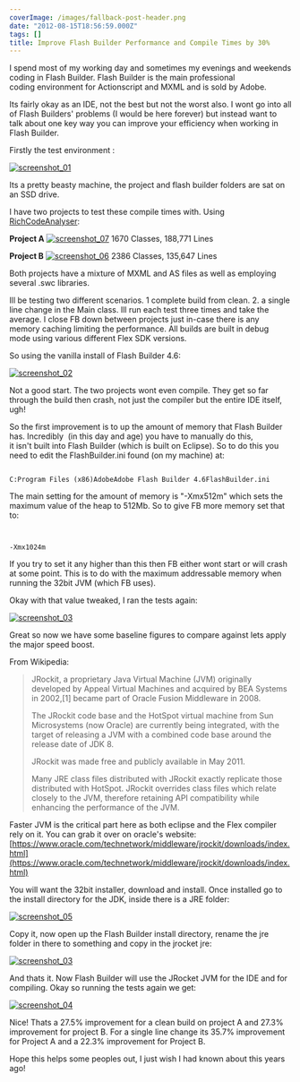 ```yaml
---
coverImage: /images/fallback-post-header.png
date: "2012-08-15T18:56:59.000Z"
tags: []
title: Improve Flash Builder Performance and Compile Times by 30%
---
```


I spend most of my working day and sometimes my evenings and weekends coding in Flash Builder. Flash Builder is the main professional coding environment for Actionscript and MXML and is sold by Adobe.

<!-- more -->

Its fairly okay as an IDE, not the best but not the worst also. I wont go into all of Flash Builders' problems (I would be here forever) but instead want to talk about one key way you can improve your efficiency when working in Flash Builder.

Firstly the test environment :

[![](/wp-content/uploads/2012/08/screenshot_01.gif "screenshot_01")](/wp-content/uploads/2012/08/screenshot_01.gif)

Its a pretty beasty machine, the project and flash builder folders are sat on an SSD drive.

I have two projects to test these compile times with. Using [RichCodeAnalyser](https://www.richanalysis.net/richcodeanalyser):

**Project A**
[![](/wp-content/uploads/2012/08/screenshot_07.gif "screenshot_07")](/wp-content/uploads/2012/08/screenshot_07.gif)
1670 Classes, 188,771 Lines

**Project B**
[![](/wp-content/uploads/2012/08/screenshot_06.gif "screenshot_06")](/wp-content/uploads/2012/08/screenshot_06.gif)
2386 Classes, 135,647 Lines

Both projects have a mixture of MXML and AS files as well as employing several .swc libraries.

Ill be testing two different scenarios. 1 complete build from clean. 2\. a single line change in the Main class. Ill run each test three times and take the average. I close FB down between projects just in-case there is any memory caching limiting the performance. All builds are built in debug mode using various different Flex SDK versions.

So using the vanilla install of Flash Builder 4.6:

[![](/wp-content/uploads/2012/08/screenshot_02.png "screenshot_02")](/wp-content/uploads/2012/08/screenshot_02.png)

Not a good start. The two projects wont even compile. They get so far through the build then crash, not just the compiler but the entire IDE itself, ugh!

So the first improvement is to up the amount of memory that Flash Builder has. Incredibly  (in this day and age) you have to manually do this, it isn't built into Flash Builder (which is built on Eclipse). So to do this you need to edit the FlashBuilder.ini found (on my machine) at:

```

C:Program Files (x86)AdobeAdobe Flash Builder 4.6FlashBuilder.ini

```

The main setting for the amount of memory is "-Xmx512m" which sets the maximum value of the heap to 512Mb. So to give FB more memory set that to:

```


-Xmx1024m

```

If you try to set it any higher than this then FB either wont start or will crash at some point. This is to do with the maximum addressable memory when running the 32bit JVM (which FB uses).

Okay with that value tweaked, I ran the tests again:

[![](/wp-content/uploads/2012/08/screenshot_03.png "screenshot_03")](/wp-content/uploads/2012/08/screenshot_03.png)

Great so now we have some baseline figures to compare against lets apply the major speed boost.

From Wikipedia:

> JRockit, a proprietary Java Virtual Machine (JVM) originally developed by Appeal Virtual Machines and acquired by BEA Systems in 2002,[1] became part of Oracle Fusion Middleware in 2008.
>
> The JRockit code base and the HotSpot virtual machine from Sun Microsystems (now Oracle) are currently being integrated, with the target of releasing a JVM with a combined code base around the release date of JDK 8.
>
> JRockit was made free and publicly available in May 2011.
>
> Many JRE class files distributed with JRockit exactly replicate those distributed with HotSpot. JRockit overrides class files which relate closely to the JVM, therefore retaining API compatibility while enhancing the performance of the JVM.

Faster JVM is the critical part here as both eclipse and the Flex compiler rely on it. You can grab it over on oracle's website: [https://www.oracle.com/technetwork/middleware/jrockit/downloads/index.html](https://www.oracle.com/technetwork/middleware/jrockit/downloads/index.html)

You will want the 32bit installer, download and install. Once installed go to the install directory for the JDK, inside there is a JRE folder:

[![](/wp-content/uploads/2012/08/screenshot_05.gif "screenshot_05")](/wp-content/uploads/2012/08/screenshot_05.gif)

Copy it, now open up the Flash Builder install directory, rename the jre folder in there to something and copy in the jrocket jre:

[![](/wp-content/uploads/2012/08/screenshot_032.gif "screenshot_03")](/wp-content/uploads/2012/08/screenshot_032.gif)

And thats it. Now Flash Builder will use the JRocket JVM for the IDE and for compiling. Okay so running the tests again we get:

[![](/wp-content/uploads/2012/08/screenshot_04.png "screenshot_04")](/wp-content/uploads/2012/08/screenshot_04.png)

Nice! Thats a 27.5% improvement for a clean build on project A and 27.3% improvement for project B. For a single line change its 35.7% improvement for Project A and a 22.3% improvement for Project B.

Hope this helps some peoples out, I just wish I had known about this years ago!
